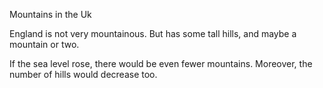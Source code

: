 Mountains in the Uk

England is not very mountainous.
But has some tall hills, and maybe a mountain or two.

If the sea level rose, there would be even fewer mountains.
Moreover, the number of hills would decrease too.